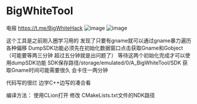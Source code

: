 # BigWhiteTool
电报
https://t.me/BigWhiteHack
![image](https://github.com/BigWhite666/BigWhiteTool/assets/141211205/00623027-c9d0-4f68-b38a-4bb22e98ccb7)
![image](https://github.com/BigWhite666/BigWhiteTool/assets/141211205/6f166859-6132-4930-8e6b-03cf8ce546ba)

这个工具是之前刚入圈学习用的 发现了只要有gname就可以通过gname暴力遍历各种偏移
DumpSDK功能必须先在初始化数据窗口点击获取Gname和Gobject（可能要等两三分钟 超过五分钟就是出问题了） 等待这两个初始化完成才可以使用dumpSDK功能
SDK保存路径/storage/emulated/0/A_BigWhiteTool/SDK
获取Gname时间可能需要很久 会卡住一两分钟

代码写的很烂 边学C++边写的凑合看

编译方法：
使用CLion打开 修改 CMakeLists.txt文件的NDK路径
